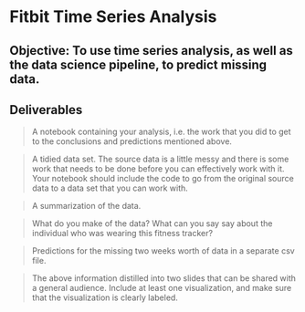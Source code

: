 # Fitbit Time Series Analysis

## Objective: To use time series analysis, as well as the data science pipeline, to predict missing data.

## Deliverables

> A notebook containing your analysis, i.e. the work that you did to get to the conclusions and predictions mentioned above.

> A tidied data set. The source data is a little messy and there is some work that needs to be done before you can effectively work with it. Your notebook should include the code to go from the original source data to a data set that you can work with.

> A summarization of the data.

> What do you make of the data? What can you say say about the individual who was wearing this fitness tracker?

> Predictions for the missing two weeks worth of data in a separate csv file.

> The above information distilled into two slides that can be shared with a general audience. Include at least one visualization, and make sure that the visualization is clearly labeled.